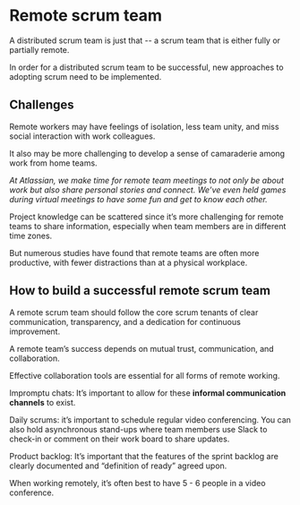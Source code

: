 # Remote scrum team

A distributed scrum team is just that -- a scrum team that is either fully or partially remote.

In order for a distributed scrum team to be successful, new approaches to adopting scrum need to be implemented.

## Challenges

Remote workers may have feelings of isolation, less team unity, and miss social interaction with work colleagues.

It also may be more challenging to develop a sense of camaraderie among work from home teams.

*At Atlassian, we make time for remote team meetings to not only be about work but also share personal stories and connect. We’ve even held games during virtual meetings to have some fun and get to know each other.*

Project knowledge can be scattered since it’s more challenging for remote teams to share information, especially when team members are in different time zones.

But numerous studies have found that remote teams are often more productive, with fewer distractions than at a physical workplace. 


## How to build a successful remote scrum team

A remote scrum team should follow the core scrum tenants of clear communication, transparency, and a dedication for continuous improvement. 

A remote team’s success depends on mutual trust, communication, and collaboration.

Effective collaboration tools are essential for all forms of remote working.

Impromptu chats: It’s important to allow for these **informal communication channels** to exist. 

Daily scrums: it’s important to schedule regular video conferencing. You can also hold asynchronous stand-ups where team members use Slack to check-in or comment on their work board to share updates.

Product backlog: It’s important that the features of the sprint backlog are clearly documented and “definition of ready” agreed upon.

When working remotely, it’s often best to have 5 - 6 people in a video conference.
